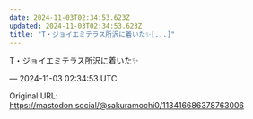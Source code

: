```yaml
---
date: 2024-11-03T02:34:53.623Z
updated: 2024-11-03T02:34:53.623Z
title: "T・ジョイエミテラス所沢に着いた✨️[...]"
---
```


<p>T・ジョイエミテラス所沢に着いた✨️</p>

&mdash; 2024-11-03 02:34:53 UTC

Original URL: https://mastodon.social/@sakuramochi0/113416686378763006
